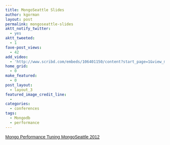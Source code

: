 ```yaml
---
title: MongoSeattle Slides
author: kgorman
layout: post
permalink: mongoseattle-slides
aktt_notify_twitter:
  - yes
aktt_tweeted:
  - 1
fave-post_views:
  - 42
add_video:
  - 'http://www.scribd.com/embeds/106401150/content?start_page=1&view_mode=slideshow&access_key=key-2f9bzdypkcxjs1dfh0ox'
home_grid:
  - 0
make_featured:
  - 0
post_layout:
  - layout_3
featured_image_credit_line:
  -
categories:
  - conferences
tags:
  - Mongodb
  - performance
---
```

<a title="View Mongo Performance Tuning MongoSeattle 2012 on Scribd" href="http://www.scribd.com/doc/106401150/Mongo-Performance-Tuning-MongoSeattle-2012" style="margin: 12px auto 6px auto; font-family: Helvetica,Arial,Sans-serif; font-style: normal; font-variant: normal; font-weight: normal; font-size: 14px; line-height: normal; font-size-adjust: none; font-stretch: normal; -x-system-font: none; display: block; text-decoration: underline;">Mongo Performance Tuning MongoSeattle 2012</a>
